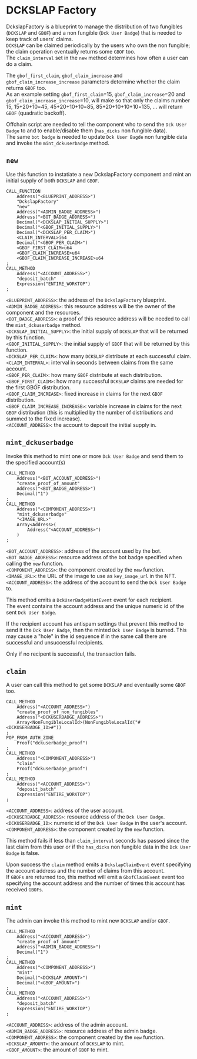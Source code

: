 # DCKSLAP Factory

DckslapFactory is a blueprint to manage the distribution of two fungibles (`DCKSLAP` and `GBOF`) and a non fungible (`Dck User Badge`) that is needed to keep track of users' claims.  
`DCKSLAP` can be claimed periodically by the users who own the non fungible; the claim operation eventually returns some `GBOF` too.  
The `claim_interval` set in the `new` method determines how often a user can do a claim.  

The `gbof_first_claim`, `gbof_claim_increase` and `gbof_claim_increase_increase` parameters determine whether the claim returns `GBOF` too.  
As an example setting `gbof_first_claim`=15, `gbof_claim_increase`=20 and `gbof_claim_increase_increase`=10, will make so that only the claims number 15, 15+20+10=45, 45+20+10+10=85, 85+20+10+10+10=135, ... will return `GBOF` (quadratic backoff).  

Offchain script are needed to tell the component who to send the `Dck User Badge` to and to enable/disable them (`has_dicks` non fungible data).  
The same `bot badge` is needed to update `Dck User Bagde` non fungible data and invoke the `mint_dckuserbadge` method.  

## `new`
Use this function to instatiate a new DckslapFactory component and mint an initial supply of both `DCKSLAP` and `GBOF`.  

```
CALL_FUNCTION
    Address("<BLUEPRINT_ADDRESS>")
    "DckslapFactory"
    "new"
    Address("<ADMIN_BADGE_ADDRESS>")
    Address("<BOT_BADGE_ADDRESS>")
    Decimal("<DCKSLAP_INITIAL_SUPPLY>")
    Decimal("<GBOF_INITIAL_SUPPLY>")
    Decimal("<DCKSLAP_PER_CLAIM>")
    <CLAIM_INTERVAL>i64
    Decimal("<GBOF_PER_CLAIM>")
    <GBOF_FIRST_CLAIM>u64
    <GBOF_CLAIM_INCREASE>u64
    <GBOF_CLAIM_INCREASE_INCREASE>u64
;
CALL_METHOD
    Address("<ACCOUNT_ADDRESS>")
    "deposit_batch"
    Expression("ENTIRE_WORKTOP")
;
```

`<BLUEPRINT_ADDRESS>`: the address of the `DckslapFactory` blueprint.  
`<ADMIN_BADGE_ADDRESS>`: this resource address will be the owner of the component and the resources.  
`<BOT_BADGE_ADDRESS>`: a proof of this resource address will be needed to call the `mint_dckuserbadge` method.  
`<DCKSLAP_INITIAL_SUPPLY>`: the initial supply of `DCKSLAP` that will be returned by this function.  
`<GBOF_INITIAL_SUPPLY>`: the initial supply of `GBOF` that will be returned by this function.  
`<DCKSLAP_PER_CLAIM>`: how many `DCKSLAP` distribute at each successful claim.  
`<CLAIM_INTERVAL>`: interval in seconds between claims from the same account.  
`<GBOF_PER_CLAIM>`: how many `GBOF` distribute at each distribution.  
`<GBOF_FIRST_CLAIM>`: how many successful `DCKSLAP` claims are needed for the first GBOF distribution.  
`<GBOF_CLAIM_INCREASE>`: fixed increase in claims for the next `GBOF` distribution.  
`<GBOF_CLAIM_INCREASE_INCREASE>`: variable increase in claims for the next `GBOF` distribution (this is multiplied by the number of distributions and summed to the fixed increase).  
`<ACCOUNT_ADDRESS>`: the account to deposit the initial supply in.  

## `mint_dckuserbadge`
Invoke this method to mint one or more `Dck User Badge` and send them to the specified account(s)  

```
CALL_METHOD
    Address("<BOT_ACCOUNT_ADDRESS>")
    "create_proof_of_amount"
    Address("<BOT_BADGE_ADDRESS>")
    Decimal("1")
; 
CALL_METHOD
    Address("<COMPONENT_ADDRESS>")
    "mint_dckuserbadge"
    "<IMAGE_URL>"
    Array<Address>(
        Address("<ACCOUNT_ADDRESS>")
    )
;
```

`<BOT_ACCOUNT_ADDRESS>`: address of the account used by the bot.  
`<BOT_BADGE_ADDRESS>`: resource address of the bot badge specified when calling the `new` function.  
`<COMPONENT_ADDRESS>`: the component created by the `new` function.  
`<IMAGE_URL>`: the URL of the image to use as `key_image_url` in the NFT.  
`<ACCOUNT_ADDRESS>`: the address of the account to send the `Dck User Badge` to.  

This method emits a `DckUserBadgeMintEvent` event for each recipient.  
The event contains the account address and the unique numeric id of the sent `Dck User Badge`.  

If the recipient account has antispam settings that prevent this method to send it the `Dck User Badge`, then the minted `Dck User Badge` is burned. This may cause a "hole" in the id sequence if in the same call there are successful and unsuccessful recipients.  

Only if no recipent is successful, the transaction fails.  

## `claim`
A user can call this method to get some `DCKSLAP` and eventually some `GBOF` too.  

```
CALL_METHOD
    Address("<ACCOUNT_ADDRESS>")
    "create_proof_of_non_fungibles"
    Address("<DCKUSERBADGE_ADDRESS>")
    Array<NonFungibleLocalId>(NonFungibleLocalId("#<DCKUSERBADGE_ID>#"))
;
POP_FROM_AUTH_ZONE
    Proof("dckuserbadge_proof")
;
CALL_METHOD
    Address("<COMPONENT_ADDRESS>")
    "claim"
    Proof("dckuserbadge_proof")
;
CALL_METHOD
    Address("<ACCOUNT_ADDRESS>")
    "deposit_batch"
    Expression("ENTIRE_WORKTOP")
;
```

`<ACCOUNT_ADDRESS>`: address of the user account.  
`<DCKUSERBADGE_ADDRESS>`: resource address of the `Dck User Badge`.  
`<DCKUSERBADGE_ID>`: numeric id of the `Dck User Badge` in the user's account.  
`<COMPONENT_ADDRESS>`: the component created by the `new` function.  

This method fails if less than `claim_interval` seconds has passed since the last claim from this user or if the `has_dicks` non fungible data in the `Dck User Badge` is false.  

Upon success the `claim` method emits a `DckslapClaimEvent` event specifying the account address and the number of claims from this account.  
If `GBOFs` are returned too, this method will emit a `GbofClaimEvent` event too specifying the account address and the number of times this account has received `GBOFs`.  

## `mint`
The admin can invoke this method to mint new `DCKSLAP` and/or `GBOF`.  

```
CALL_METHOD
    Address("<ACCOUNT_ADDRESS>")
    "create_proof_of_amount"
    Address("<ADMIN_BADGE_ADDRESS>")
    Decimal("1")
;
CALL_METHOD
    Address("<COMPONENT_ADDRESS>")
    "mint"
    Decimal("<DCKSLAP_AMOUNT>")
    Decimal("<GBOF_AMOUNT>")
;
CALL_METHOD
    Address("<ACCOUNT_ADDRESS>")
    "deposit_batch"
    Expression("ENTIRE_WORKTOP")
;
```

`<ACCOUNT_ADDRESS>`: address of the admin account.  
`<ADMIN_BADGE_ADDRESS>`: resource address of the admin badge.  
`<COMPONENT_ADDRESS>`: the component created by the `new` function.  
`<DCKSLAP_AMOUNT>`: the amount of `DCKSLAP` to mint.  
`<GBOF_AMOUNT>`: the amount of `GBOF` to mint.  

